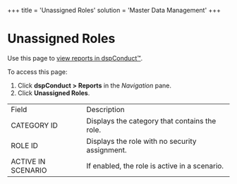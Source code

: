 +++
title = 'Unassigned Roles'
solution = 'Master Data Management'
+++

# Unassigned Roles

<div class="use">

Use this page to [view reports in
dspConduct™](../Use_Cases/View_Reports_in_dspConduct.htm).

</div>

To access this page:

1.  Click <span style="font-weight: bold;">dspConduct \>
    </span>**Reports** in the *Navigation* pane.
2.  Click **Unassigned Roles**.

|                    |                                                |
| ------------------ | ---------------------------------------------- |
| Field              | Description                                    |
| CATEGORY ID        | Displays the category that contains the role.  |
| ROLE ID            | Displays the role with no security assignment. |
| ACTIVE IN SCENARIO | If enabled, the role is active in a scenario.  |

